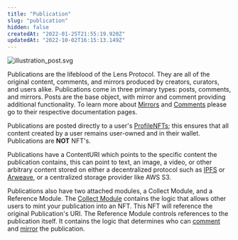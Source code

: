 ```yaml
---
title: "Publication"
slug: "publication"
hidden: false
createdAt: "2022-01-25T21:55:19.920Z"
updatedAt: "2022-10-02T16:15:13.149Z"
---
```

![](https://files.readme.io/bf7d31b-illustration_post.svg "illustration_post.svg")



Publications are the lifeblood of the Lens Protocol. They are all of the original content, comments, and mirrors produced by creators, curators, and users alike. Publications come in three primary types: posts, comments, and mirrors. Posts are the base object, with mirror and comment providing additional functionality. To learn more about [Mirrors](doc:mirror) and [Comments](doc:comment) please go to their respective documentation pages.

Publications are posted directly to a user's [ProfileNFTs](doc:profile); this ensures that all content created by a user remains user-owned and in their wallet. Publications are **NOT** NFT's.

Publications have a ContentURI which points to the specific content the publication contains, this can point to text, an image, a video, or other arbitrary content stored on either a decentralized protocol such as [IPFS](https://ipfs.io/) or [Arweave](https://www.arweave.org/), or a centralized storage provider like AWS S3.

Publications also have two attached modules, a Collect Module, and a Reference Module. The [Collect Module](doc:collect) contains the logic that allows other users to mint your publication into an NFT. This NFT will reference the original Publication's URI. The Reference Module controls references to the publication itself. It contains the logic that determines who can [comment](doc:comment) and [mirror](doc:mirror) the publication.